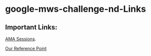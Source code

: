 # google-mws-challenge-nd-Links

## Important Links:

[AMA Sessions](https://github.com/rothdennis/Google-Developer-Nanodegree-Scholarship).

[Our Reference Point](https://sites.google.com/knowlabs.com/gdnd2017/home?utm_medium=email&utm_campaign=sch_600_2018-02-15_nd024_phase2-firstday-mobileweb&utm_source=blueshift&utm_content=sch_600_2018-02-15_nd024_phase2-firstday-mobileweb&bsft_eid=42ea23e6-f7ea-4b49-8b3d-cff9bb55f36f&bsft_clkid=af34f93c-9449-4f5c-b560-19e549928330&bsft_uid=5d2d24e3-c38d-4286-96e4-0c7d365007b7&bsft_mid=8ba756ca-2354-421e-9b6d-a8a046b8943a)


